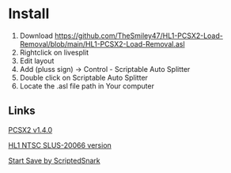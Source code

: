# Install

 1. Download https://github.com/TheSmiley47/HL1-PCSX2-Load-Removal/blob/main/HL1-PCSX2-Load-Removal.asl
 2. Rightclick on livesplit
 3. Edit layout
 4. Add (pluss sign) -> Control - Scriptable Auto Splitter
 5. Double click on Scriptable Auto Splitter
 6. Locate the .asl file path in Your computer

## Links

[PCSX2 v1.4.0](https://pcsx2.net/download/releases/archive-download/category/43-pcsx2-v1-4-0.html)

[HL1 NTSC SLUS-20066 version](https://drive.google.com/file/d/1u0ge96tiW_ywCcbmJwHGsyL2lzTrI-8v/view?usp=sharing)

[Start Save by ScriptedSnark](https://cdn.discordapp.com/attachments/597122376886648842/759834872775966780/hlspeedrun.7z)
